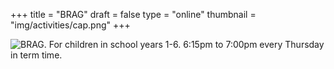+++
title = "BRAG"
draft = false
type = "online"
thumbnail = "img/activities/cap.png"
+++

![BRAG. For children in school years 1-6. 6:15pm to 7:00pm every Thursday in term time.](/img/activities/brag-online.png)
